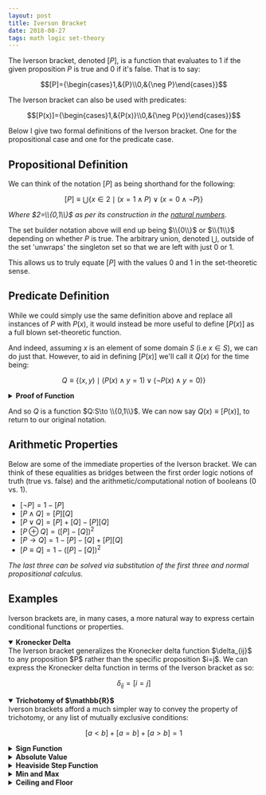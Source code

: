 ```yaml
---
layout: post
title: Iverson Bracket
date: 2018-08-27
tags: math logic set-theory
---
```

The Iverson bracket, denoted $[P]$, is a function that evaluates to $1$ if the given proposition $P$ is true and $0$ if it's false. That is to say:

$$[P]={\begin{cases}1,&{P}\\0,&{\neg P}\end{cases}}$$

The Iverson bracket can also be used with predicates:

$$[P(x)]={\begin{cases}1,&{P(x)}\\0,&{\neg P(x)}\end{cases}}$$

Below I give two formal definitions of the Iverson bracket. One for the propositional case and one for the predicate case.

<!--more-->

## Propositional Definition
We can think of the notation $[P]$ as being shorthand for the following:

$$[P]\equiv\bigcup\{x\in 2\mid(x=1\wedge P) \vee (x=0\wedge\neg P)\}$$

*Where $2=\\{0,1\\}$ as per its construction in the [natural numbers](\natural-numbers).*

The set builder notation above will end up being $\\{0\\}$ or $\\{1\\}$ depending on whether $P$ is true. The arbitrary union, denoted $\bigcup$, outside of the set 'unwraps' the singleton set so that we are left with just $0$ or $1$.

This allows us to truly equate $[P]$ with the values $0$ and $1$ in the set-theoretic sense.

## Predicate Definition
While we could simply use the same definition above and replace all instances of $P$ with $P(x)$, it would instead be more useful to define $[P(x)]$ as a full blown set-theoretic function.

And indeed, assuming $x$ is an element of some domain $S$ (i.e $x\in S$), we can do just that. However, to aid in defining $[P(x)]$ we'll call it $Q(x)$ for the time being:

$$Q\equiv\{(x,y)\mid(P(x)\wedge y=1)\vee(\neg P(x)\wedge y=0)\}$$

<details>
<summary><strong>Proof of Function</strong></summary>
We can see that $Q$ is a set of ordered pairs $(x,y)$ with $x\in S$ and $y\in \{0,1\}$. This implies that $Q\subset S\times \{0,1\}$. However, this only shows that $[P(x)]$ is a <a href="\relations">relation</a>.
<p></p>

To show that $Q$ is a function, we must show that it is right-unique. This should be clear as for any given $x$, $y=0\oplus y=1$. This is because $P(x)\oplus\neg P(x)$ due to the law of the excluded middle.
</details>
<p></p>

And so $Q$ is a function $Q:S\to \\{0,1\\}$. We can now say $Q(x)\equiv [P(x)]$, to return to our original notation.

## Arithmetic Properties
Below are some of the immediate properties of the Iverson bracket. We can think of these equalities as bridges between the first order logic notions of truth (true vs. false) and the arithmetic/computational notion of booleans ($0$ vs. $1$).

- $[\neg P]=1-[P]$
- $[P\wedge Q]=[P][Q]$
- $[P\vee Q]=[P]+[Q]-[P][Q]$
- $[P\oplus Q]=([P]-[Q])^2$
- $[P\rightarrow Q]=1-[P]-[Q]+[P][Q]$
- $[P\equiv Q]=1-([P]-[Q])^2$

*The last three can be solved via substitution of the first three and normal propositional calculus.*

## Examples
Iverson brackets are, in many cases, a more natural way to express certain conditional functions or properties.

<details open>
<summary><strong>Kronecker Delta</strong></summary>
The Iverson bracket generalizes the Kronecker delta function $\delta_{ij}$ to any proposition $P$ rather than the specific proposition $i=j$. We can express the Kronecker delta function in terms of the Iverson bracket as so:

$$\delta_{ij}=[i=j]$$
</details>

<details open>
<summary><strong>Trichotomy of $\mathbb{R}$</strong></summary>
Iverson brackets afford a much simpler way to convey the property of trichotomy, or any list of mutually exclusive conditions:

$$[a<b]+[a=b]+[a>b]=1$$
</details>

<details>
<summary><strong>Sign Function</strong></summary>
$$\operatorname{sgn}(x)=[x>0]-[x<0]\ \ \ \ \ \ (\text{For $x\not=0$})$$
</details>

<details>
<summary><strong>Absolute Value</strong></summary>
$$ {\begin{aligned}|x|&=x\cdot \operatorname {sgn}(x)\\&=x([x>0]-[x<0])\end{aligned}}$$
</details>

<details>
<summary><strong>Heaviside Step Function</strong></summary>
$$H(x)=[x>0]$$
</details>

<details>
<summary><strong>Min and Max</strong></summary>
$$\min(x,y)=x[x\leq y]+y[x>y]$$

$$\max(x,y)=x[x>y]+y[x\leq y]$$
</details>

<details>
<summary><strong>Ceiling and Floor</strong></summary>
$$\lceil x\rceil =\sum _{n}n\cdot [n-1<x\leq n]$$

$$\lfloor x\rfloor =\sum _{n}n\cdot [n\leq x<n+1]$$
</details>
